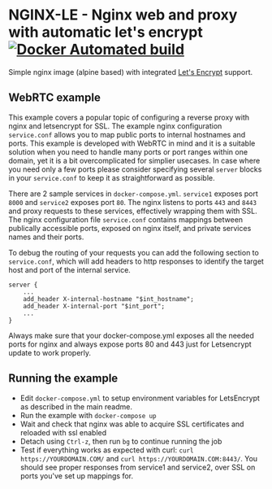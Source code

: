 # NGINX-LE - Nginx web and proxy with automatic let's encrypt [![Docker Automated build](https://img.shields.io/docker/automated/jrottenberg/ffmpeg.svg)](https://hub.docker.com/r/umputun/nginx-le/) 

Simple nginx image (alpine based) with integrated [Let's Encrypt](https://letsencrypt.org) support.

## WebRTC example

This example covers a popular topic of configuring a reverse proxy with nginx and letsencrypt for SSL. The example nginx configuration ```service.conf``` allows you to map public ports to internal hostnames and ports. This example is developed with WebRTC in mind and it is a suitable solution when you need to handle many ports or port ranges within one domain, yet it is a bit overcomplicated for simplier usecases. In case where you need only a few ports please consider specifying several ```server``` blocks in your ```service.conf``` to keep it as straightforward as possible.

There are 2 sample services in ```docker-compose.yml```.
```service1``` exposes port ```8000``` and ```service2``` exposes port ```80```.
The nginx listens to ports ```443``` and ```8443``` and proxy requests to these services, effectively wrapping them with SSL. The nginx configuration file ```service.conf``` contains mappings between publically accessible ports, exposed on nginx itself, and private services names and their ports.

To debug the routing of your requests you can add the following section to ```service.conf```, which will add headers to http responses to identify the target host and port of the internal service.

```
server {
    ...
    add_header X-internal-hostname "$int_hostname";
    add_header X-internal-port "$int_port";
    ...
}
```

Always make sure that your docker-compose.yml exposes all the needed ports for nginx and always expose ports 80 and 443 just for Letsencrypt update to work properly.

## Running the example

- Edit ```docker-compose.yml``` to setup environment variables for LetsEncrypt as described in the main readme.
- Run the example with ```docker-compose up```
- Wait and check that nginx was able to acquire SSL certificates and reloaded with ssl enabled
- Detach using ```Ctrl-z```, then run ```bg``` to continue running the job
- Test if everything works as expected with curl: ```curl https://YOURDOMAIN.COM/``` and ```curl https://YOURDOMAIN.COM:8443/```. You should see proper responses from service1 and service2, over SSL on ports you've set up mappings for.

